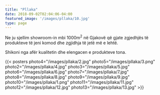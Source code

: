 ```yaml
---
title: "Pllaka"
date: 2018-09-02T02:04:06-04:00
featured_image: '/images/pllaka/10.jpg'
type: page
---
```

<p>
Ne ju sjellim showroom-in mbi 1000m<sup>2</sup> në Gjakovë që gjate zgjedhjës të produkteve të jeni komod dhe zgjidhja të jetë më e lehtë. 

Shikoni nga afër kualitetin dhe elengacen e produkteve tona.

</p>

<!--photo1="/images/pllaka/10.jpg"-->
{{< posters 
photo4="/images/pllaka/2.jpg"
photo5="/images/pllaka/3.png"
photo2="/images/pllaka/4.jpg"
photo3="/images/pllaka/5.jpg"
photo6="/images/pllaka/6.jpg"
photo7="/images/pllaka/7.jpg"
photo8="/images/pllaka/8.jpg"
photo9="/images/pllaka/9.jpg"
photo10="/images/pllaka/1.png"
photo11="/images/pllaka/11.jpg"
photo12="/images/pllaka/12.jpg"
photo13="/images/pllaka/13.jpg" >}}
